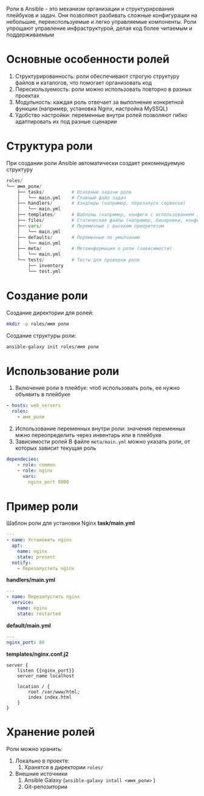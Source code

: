 Роли в Ansible - это механизм организации и структурирования плейбуков и задач. Они позволяют разбивать сложные конфигурации на небольшие, переиспользуемые и легко управляемые компоненты. Роли упрощают управление инфраструктурой, делая код более читаемым и поддерживаемым
# Основные особенности ролей
1. Структурированность: роли обеспечивают строгую структуру файлов и каталогов, что помогает организовать код
2. Пересиользуемость: роли можно использовать повторно в разных проектах
3. Модульность: каждая роль отвечает за выполнение конкретной функции (например, установка Nginx, настройка MySSQL)
4. Удобство настройки: переменные внутри ролей позволяют гибко адаптировать их под разные сценарии
# Структура роли
При создании роли Ansible автоматически создает рекомендуемую структуру
```python
roles/
└── имя_роли/
    ├── tasks/          # Основные задачи роли
    │   └── main.yml    # Главный файл задач
    ├── handlers/       # Хэндлеры (например, перезапуск сервисов)
    │   └── main.yml
    ├── templates/      # Шаблоны (например, конфиги с использованием Jinja2)
    ├── files/          # Статические файлы (например, бинарники, конфиги)
    ├── vars/           # Переменные с высоким приоритетом
    │   └── main.yml
    ├── defaults/       # Переменные по умолчанию
    │   └── main.yml
    ├── meta/           # Метаинформация о роли (зависимости)
    │   └── main.yml
    └── tests/          # Тесты для проверки роли
        ├── inventory
        └── test.yml
```
# Создание роли
Создание директории для ролей:
```bash
mkdir -p roles/имя роли
```
Создание структуры роли:
```bash
ansible-galaxy init roles/имя роли
```
# Использование роли
1. Включение роли в плейбук: чтоб использовать роль, ее нужно объявить в плейбуке
```yaml
- hosts: web_servers
  roles:
    - имя_роли
```
2. Использование переменных внутри роли: значения переменных мжно переопределить через инвентарь или в плейбуке
3. Зависимости ролей
   В файле `meta/main.yml` можно указать роли, от которых зависит текущая роль
```yaml
dependecies:
	- role: common
	- role: nginx
	  vars:
	    nginx_port 8000
```
# Пример роли
Шаблон роли для установки Nginx
**task/main.yml**
```yaml
---
- name: Установить nginx
  apt:
    name: nginx
    state: present
  notify:
    - Перезапустить nginx
```

**handlers/main.yml**
```yaml
---
- name: Перезапустить nginx
  service:
    name: nginx
    state: restarted
```

**default/main.yml**
```yaml
---
nginx_port: 80
```

**templates/nginx.conf.j2**
```nginx
server {
	listen {{nginx_port}}
	server_name localhost

	location / {
		root /var/www/html;
		index index.html
	}
}
```
# Хранение ролей
Роли можно хранить:
1. Локально в проекте:
	1. Хранятся в директории `roles/`
2. Внешние источники
	1. Ansible Galaxy (`ansible-galaxy intall <имя_роли>` )
	2. Git-репозитории